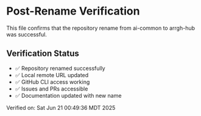 # Post-Rename Verification

This file confirms that the repository rename from ai-common to arrgh-hub was successful.

## Verification Status
- ✅ Repository renamed successfully  
- ✅ Local remote URL updated
- ✅ GitHub CLI access working
- ✅ Issues and PRs accessible
- ✅ Documentation updated with new name

Verified on: Sat Jun 21 00:49:36 MDT 2025
